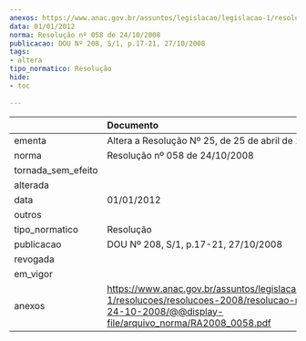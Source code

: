 ```yaml
---
anexos: https://www.anac.gov.br/assuntos/legislacao/legislacao-1/resolucoes/resolucoes-2008/resolucao-no-058-de-24-10-2008/@@display-file/arquivo_norma/RA2008_0058.pdf
data: 01/01/2012
norma: Resolução nº 058 de 24/10/2008
publicacao: DOU Nº 208, S/1, p.17-21, 27/10/2008
tags:
- altera
tipo_normatico: Resolução
hide: 
- toc 
 
---
```


|                    | Documento                                                                                                                                                       |
|:-------------------|:----------------------------------------------------------------------------------------------------------------------------------------------------------------|
| ementa             | Altera a Resolução Nº 25, de 25 de abril de 2008.                                                                                                               |
| norma              | Resolução nº 058 de 24/10/2008                                                                                                                                  |
| tornada_sem_efeito |                                                                                                                                                                 |
| alterada           |                                                                                                                                                                 |
| data               | 01/01/2012                                                                                                                                                      |
| outros             |                                                                                                                                                                 |
| tipo_normatico     | Resolução                                                                                                                                                       |
| publicacao         | DOU Nº 208, S/1, p.17-21, 27/10/2008                                                                                                                            |
| revogada           |                                                                                                                                                                 |
| em_vigor           |                                                                                                                                                                 |
| anexos             | https://www.anac.gov.br/assuntos/legislacao/legislacao-1/resolucoes/resolucoes-2008/resolucao-no-058-de-24-10-2008/@@display-file/arquivo_norma/RA2008_0058.pdf |
